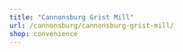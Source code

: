```yaml
---
title: "Cannonsburg Grist Mill"
url: /cannonsburg/cannonsburg-grist-mill/
shop: convenience
---
```

